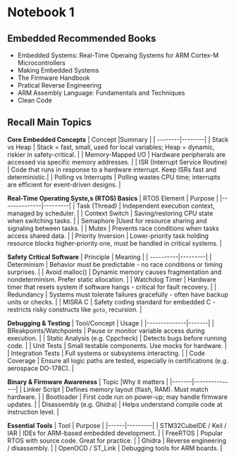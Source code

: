 # Notebook 1

## Embedded Recommended Books

* Embedded Systems: Real-Time Operaing Systems for ARM Cortex-M Microcontrollers
* Making Embedded Systems
* The Firmware Handbook
* Pratical Reverse Engineering
* ARM Assembly Language: Fundamentals and Techniques
* Clean Code

## Recall Main Topics

**Core Embedded Concepts**
| Concept |Summary |
| --------|--------|
| Stack vs Heap | Stack = fast, small, used for local variables; Heap = dynamic, riskier in safety-critical. |
| Memory-Mapped I/O | Hardware peripherals are accessed via specific memory addresses. |
| ISR (Interrupt Service Routine) | Code that runs in response to a hardware interrupt. Keep ISRs fast and deterministic.|
| Polling vs Interrupts | Polling wastes CPU time; interrupts are efficient for event-driven designs. |

**Real-Time Operating Syste,s (RTOS) Basics**
| RTOS Element | Purpose |
|--------------|---------|
| Task (Thread) | Independent execution context, managed by scheduler. |
| Context Switch | Saving/restoring CPU state when switching tasks. |
| Semaphore |Used for resource sharing and signaling between tasks. |
| Mutex | Prevents race conditions when tasks access shared data. |
| Priority Inversion | Lower-priority task holding resource blocks higher-priority one, must be handled in critical systems. |

**Safety Critical Software**
| Principle | Meaning |
| ----------|---------|
| Determinism | Behavior must be predictable - no race conditions or timing surprises. | 
| Avoid malloc() | Dynamic memory causes fragmentation and nondeterminism. Prefer static allocation. |
| Watchdog Timer | Hardware timer that resets system if software hangs - critical for fault recovery. |
| Redundancy | Systems must tolerate failures gracefully - often have backup units or checks. |
| MISRA C | Safety coding standard for embedded C - restricts risky constructs like `goto`, recursion. |

**Debugging & Testing**
| Tool/Concept | Usage |
|--------------|-------|
| BReakpoints/Watchpoints | Pause or monitor variable access during execution. |
| Static Analysis (e.g. Cppcheck) | Detects bugs before running code. |
| Unit Tests | Small testable components. Use mocks for hardware. |
| Integration Tests | Full systems or subsystems interacting. |
| Code Coverage | Ensure all logic paths are tested, especially in certifications (e.g. aerospace DO-178C). |

**Binary & Firmware Awareness**
| Topic |Why it matters |
|-------|---------------|
| Linker Script | Defines memory layout (flash, RAM). Must match hardware. |
| Bootloader | First code run on power-up; may handle firmware updates. |
| Disassembly (e.g. Ghidra) | Helps understand compile code at instruction level. |

**Essential Tools**
| Tool | Purpose |
|------|---------|
| STM32CubeIDE / Keil / IAR | IDEs for ARM-based embedded development. |
| FreeRTOS | Popular RTOS with source code. Great for practice. |
| Ghidra | Reverse engineering / disassembly. |
| OpenOCD / ST_Link | Debugging tools for ARM boards. |



